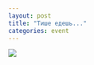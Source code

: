 ```yaml
---
layout: post
title: "Тише едешь..."
categories: event
---
```

![](https://pics.livejournal.com/quillcraft/pic/000t1t6s)
